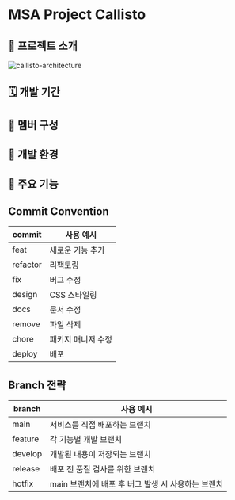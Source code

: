 # MSA Project Callisto

## 📓 프로젝트 소개
![callisto-architecture](https://user-images.githubusercontent.com/86289926/229365525-06631548-a957-4211-92fe-af3cd2e23e00.png)

## 🗓️ 개발 기간

## 👬 멤버 구성

## 📎 개발 환경

## 📌 주요 기능

## Commit Convention
| commit   | 사용 예시         |
| -------- | ---------------- |
| feat     | 새로운 기능 추가  |
| refactor | 리팩토링          |
| fix      | 버그 수정         |
| design   | CSS 스타일링      |
| docs     | 문서 수정         |
| remove   | 파일 삭제         |
| chore    | 패키지 매니저 수정 |
| deploy   | 배포              |

## Branch 전략
| branch   | 사용 예시                                  |
| -------- | -----------------------------------------|
| main     | 서비스를 직접 배포하는 브랜치                   |
| feature  | 각 기능별 개발 브랜치                         |
| develop  | 개발된 내용이 저장되는 브랜치                   |
| release  | 배포 전 품질 검사를 위한 브랜치                 |
| hotfix   | main 브랜치에 배포 후 버그 발생 시 사용하는 브랜치  |


